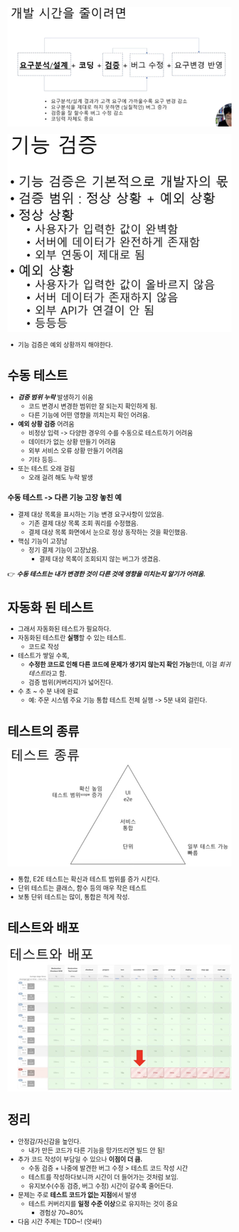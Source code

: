 
![](attachments/Pasted%20image%2020231030230729.png)

![500](attachments/Pasted%20image%2020231030230800.png)

- 기능 검증은 예외 상황까지 해야한다.


# 수동 테스트

- ***검증 범위 누락*** 발생하기 쉬움
	- 코드 변경시 변경한 범위만 잘 되는지 확인하게 됨.
	- 다른 기능에 어떤 영향을 끼치는지 확인 어려움.
- **예외 상황 검증** 어려움 
	- 비정상 입력 -> 다양한 경우의 수를 수동으로 테스트하기 어려움
	- 데이터가 없는 상황 만들기 어려움
	- 외부 서비스 오류 상황 만들기 어려움
	- 기타 등등..
- 또는 테스트 오래 걸림
	- 오래 걸려 해도 누락 발생


### 수동 테스트 -> 다른 기능 고장 놓친 예

- 결제 대상 목록을 표시하는 기능 변경 요구사항이 있었음.
	- 기존 결제 대상 목록 조회 쿼리를 수정했음.
	- 결제 대상 목록 화면에서 눈으로 정상 동작하는 것을 확인했음.
- 핵심 기능이 고장남
	- 정기 결제 기능이 고장났음.
		- 결제 대상 목록이 조회되지 않는 버그가 생겼음.

👉 ***수동 테스트는 내가 변경한 것이 다른 것에 영향을 미치는지 알기가 어려움.***

# 자동화 된 테스트

- 그래서 자동화된 테스트가 필요하다.
- 자동화된 테스트란 **실행**할 수 있는 테스트.
	- 코드로 작성
- 테스트가 쌓일 수록,
	- **수정한 코드로 인해 다른 코드에 문제가 생기지 않는지 확인 가능**한데, 이걸 *회귀 테스트*라고 함.
	- 검증 범위(커버리지)가 넓어진다.
- 수 초 ~ 수 분 내에 완료
	- 예: 주문 시스템 주요 기능 통합 테스트 전체 실행 -> 5분 내외 걸린다.

# 테스트의 종류

![](attachments/Pasted%20image%2020231030231704.png)

- 통합, E2E 테스트는 확신과 테스트 범위를 증가 시킨다.
- 단위 테스트는 클래스, 함수 등의 매우 작은 테스트
- 보통 단위 테스트는 많이, 통합은 적게 작성.


# 테스트와 배포

![](attachments/Pasted%20image%2020231030231841.png)

# 정리

- 안정감/자신감을 높인다.
	- 내가 만든 코드가 다른 기능을 망가뜨리면 빌드 안 됨!
- 추가 코드 작성이 부담일 수 있으나 **이점이 더 큼.**
	- 수동 검증 + 나중에 발견한 버그 수정 > 테스트 코드 작성 시간
	- 테스트를 작성하다보니까 시간이 더 들어가는 것처럼 보임.
	- 유지보수(수동 검증, 버그 수정) 시간이 갈수록 줄어든다.
- 문제는 주로 **테스트 코드가 없는 지점**에서 발생
	- 테스트 커버리지를 **일정 수준 이상**으로 유지하는 것이 중요
		- 경험상 70~80%
- 다음 시간 주제는 TDD~! (앗싸!)